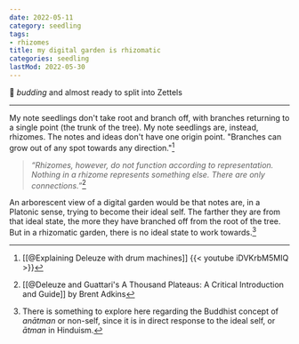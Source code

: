 ```yaml
---
date: 2022-05-11
category: seedling
tags:
- rhizomes
title: my digital garden is rhizomatic
categories: seedling
lastMod: 2022-05-30
---
```

🌱 *budding* and almost ready to split into Zettels

-----

My note seedlings don't take root and branch off, with branches returning to a single point (the trunk of the tree). My note seedlings are, instead, rhizomes. The notes and ideas don't have one origin point. "Branches can grow out of any spot towards any direction."[^1]

[^1]: [[@Explaining Deleuze with drum machines]] {{< youtube iDVKrbM5MIQ >}}

> *“Rhizomes, however, do not function according to representation. Nothing in a rhizome represents something else. There are only connections.”*[^2]

[^2]: [[@Deleuze and Guattari's A Thousand Plateaus: A Critical Introduction and Guide]] by Brent Adkins

An arborescent view of a digital garden would be that notes are, in a Platonic sense, trying to become their ideal self. The farther they are from that ideal state, the more they have branched off from the root of the tree. But in a rhizomatic garden, there is no ideal state to work towards.[^3]

[^3]: There is something to explore here regarding the Buddhist concept of *anātman* or non-self, since it is in direct response to the ideal self, or *ātman* in Hinduism.
